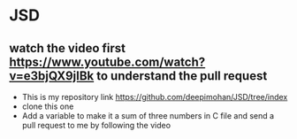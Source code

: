# JSD
## watch the video first https://www.youtube.com/watch?v=e3bjQX9jIBk to understand the pull request

<!-- Unordered List -->
* This is my repository link https://github.com/deepimohan/JSD/tree/index
* clone this one
* Add a variable to make it a sum of three numbers in C file and send a pull request to me by following the video
